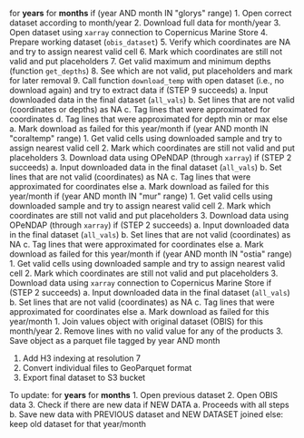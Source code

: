 for **years**
    for **months**
        if (year AND month IN "glorys" range)
            1. Open correct dataset according to month/year
            2. Download full data for month/year
            3. Open dataset using `xarray` connection to Copernicus Marine Store
            4. Prepare working dataset (`obis_dataset`)
            5. Verify which coordinates are NA and try to assign nearest valid cell
            6. Mark which coordinates are still not valid and put placeholders
            7. Get valid maximum and minimum depths (function `get_depths`)
            8. See which are not valid, put placeholders and mark for later removal
            9. Call function `download_temp` with open dataset (i.e., no download again) and try to extract data
                if (STEP 9 succeeds)
                    a. Input downloaded data in the final dataset (`all_vals`)
                    b. Set lines that are not valid (coordinates or depths) as NA
                    c. Tag lines that were approximated for coordinates
                    d. Tag lines that were approximated for depth min or max
                else
                    a. Mark download as failed for this year/month
        if (year AND month IN "coraltemp" range)
            1. Get valid cells using downloaded sample and try to assign nearest valid cell
            2. Mark which coordinates are still not valid and put placeholders
            3. Download data using OPeNDAP (through `xarray`)
                if (STEP 2 succeeds)
                    a. Input downloaded data in the final dataset (`all_vals`)
                    b. Set lines that are not valid (coordinates) as NA
                    c. Tag lines that were approximated for coordinates
                else
                    a. Mark download as failed for this year/month
        if (year AND month IN "mur" range)
            1. Get valid cells using downloaded sample and try to assign nearest valid cell
            2. Mark which coordinates are still not valid and put placeholders
            3. Download data using OPeNDAP (through `xarray`)
                if (STEP 2 succeeds)
                    a. Input downloaded data in the final dataset (`all_vals`)
                    b. Set lines that are not valid (coordinates) as NA
                    c. Tag lines that were approximated for coordinates
                else
                    a. Mark download as failed for this year/month
        if (year AND month IN "ostia" range)
            1. Get valid cells using downloaded sample and try to assign nearest valid cell
            2. Mark which coordinates are still not valid and put placeholders
            3. Download data using `xarray` connection to Copernicus Marine Store
                if (STEP 2 succeeds)
                    a. Input downloaded data in the final dataset (`all_vals`)
                    b. Set lines that are not valid (coordinates) as NA
                    c. Tag lines that were approximated for coordinates
                else
                    a. Mark download as failed for this year/month
        1. Join values object with original dataset (OBIS) for this month/year
        2. Remove lines with no valid value for any of the products
        3. Save object as a parquet file tagged by year AND month
1. Add H3 indexing at resolution 7
2. Convert individual files to GeoParquet format
3. Export final dataset to S3 bucket

To update:
for **years**
    for **months**
        1. Open previous dataset
        2. Open OBIS data
        3. Check if there are new data
        if NEW DATA
            a. Proceeds with all steps
            b. Save new data with PREVIOUS dataset and NEW DATASET joined
        else: keep old dataset for that year/month